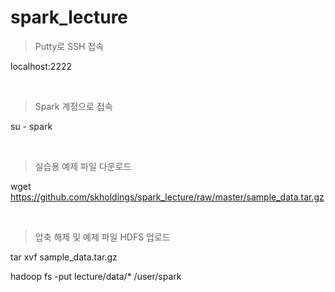# spark_lecture

> Putty로 SSH 접속

localhost:2222

<br>

> Spark 계정으로 접속

su - spark

<br>

> 실습용 예제 파일 다운로드

wget https://github.com/skholdings/spark_lecture/raw/master/sample_data.tar.gz

<br>

> 압축 해제 및 예제 파일 HDFS 업로드

tar xvf sample_data.tar.gz

hadoop fs -put lecture/data/* /user/spark
